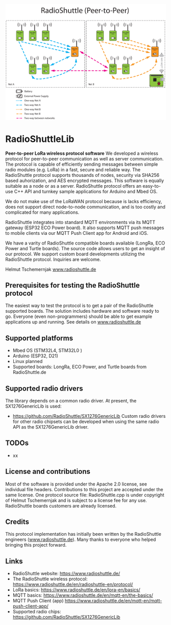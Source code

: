 ![Title image](/docs/LoRa-zeichnung-4web_wifi-1.png)
# RadioShuttleLib
__Peer-to-peer LoRa wireless protocol software__
We developed a wireless protocol for peer-to-peer communication as well as server communication. The protocol is capable of efficiently sending messages between simple radio modules (e.g. LoRa) in a fast, secure and reliable way. The RadioShuttle protocol supports thousands of nodes, security via SHA256 based auhorization, and AES encrypted messages. This software is equally suitable as a node or as a server. RadioShuttle protocol offers an easy-to-use C++ API and turnkey sample applications for Arduino and Mbed OS.

We do not make use of the LoRaWAN protocol because is lacks efficiency, does not support direct node-to-node communication, and is too costly and complicated for many applications.

RadioShuttle integrates into standard MQTT environments via its MQTT gateway (ESP32 ECO Power board). It also supports MQTT push messages to mobile clients via our MQTT Push Client app for Android and iOS.

We have a varity of RadioShuttle compatible boards available (LongRa, ECO Power and Turtle boards). The source code allows users to get an insight of our protocol. We support custom board developments utilizing the RadioShuttle protocol. Inquiries are welcome.

Helmut Tschemernjak
www.radioshuttle.de


## Prerequisites for testing the RadioShuttle protocol
The easiest way to test the protocol is to get a pair of the RadioShuttle supported boards. The solution includes hardware and software ready to go. Everyone (even non-programmers) should be able to get example applications up and running. See details on www.radioshuttle.de

## Supported platforms
- Mbed OS (STM32L4, STM32L0 )
- Arduino (ESP32, D21)
- Linux planned
- Supported boards: LongRa, ECO Power, and Turtle boards from RadioShuttle.de


## Supported radio drivers
The library depends on a common radio driver. At present, the SX1276GenericLib is used:
- https://github.com/RadioShuttle/SX1276GenericLib
Custom radio drivers for other radio chipsets can be developed when using the same radio API as the SX1276GenericLib driver.


## TODOs
- xx


## License and contributions
Most of the software is provided under the Apache 2.0 license, see individual file headers. Contributions to this project are accepted under the same license. One protocol source file: RadioShuttle.cpp is under copyright of Helmut Tschemernjak and is subject to a license fee for any use. RadioShuttle boards customers are already licensed.


## Credits
This protocol implementation has initially been written by the RadioShuttle engineers (www.radioshuttle.de). Many thanks to everyone who helped bringing this project forward.


## Links
- RadioShuttle website: https://www.radioshuttle.de/
- The RadioShuttle wireless protocol: https://www.radioshuttle.de/en/radioshuttle-en/protocol/
- LoRa basics: https://www.radioshuttle.de/en/lora-en/basics/
- MQTT basics: https://www.radioshuttle.de/en/mqtt-en/the-basics/
- MQTT Push Client (app) https://www.radioshuttle.de/en/mqtt-en/mqtt-push-client-app/
- Supported radio chips: https://github.com/RadioShuttle/SX1276GenericLib
